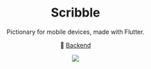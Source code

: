 <h1 align=center>Scribble</h1>
<p align=center>
  Pictionary for mobile devices, made with Flutter.
</p>
<p align=center>
  💾 <a href="https://github.com/MatijaNovosel/scribble-backend">Backend</a>
</p>

<p align=center>
  <img src="https://user-images.githubusercontent.com/36193643/170498473-d6f622ba-fd56-4257-a80b-63422b136775.png" />
</p>
